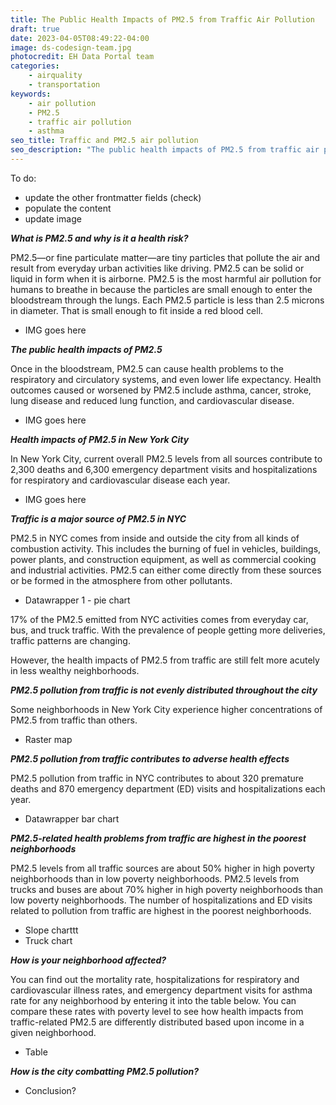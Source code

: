 ```yaml
---
title: The Public Health Impacts of PM2.5 from Traffic Air Pollution
draft: true
date: 2023-04-05T08:49:22-04:00
image: ds-codesign-team.jpg
photocredit: EH Data Portal team
categories: 
    - airquality
    - transportation
keywords:
    - air pollution
    - PM2.5
    - traffic air pollution
    - asthma
seo_title: Traffic and PM2.5 air pollution
seo_description: "The public health impacts of PM2.5 from traffic air pollution in New York City affect neighborhoods differently."
---
```


To do:
- update the other frontmatter fields (check)
- populate the content 
- update image

***What is PM2.5 and why is it a health risk?***

PM2.5—or fine particulate matter—are tiny particles that pollute the air and result from everyday urban activities like driving. PM2.5 can be solid or liquid in form when it is airborne. PM2.5 is the most harmful air pollution for humans to breathe in because the particles are small enough to enter the bloodstream through the lungs. Each PM2.5 particle is less than 2.5 microns in diameter. That is small enough to fit inside a red blood cell. 

 - IMG goes here 

***The public health impacts of PM2.5*** 

Once in the bloodstream, PM2.5 can cause health problems to the respiratory and circulatory systems, and even lower life expectancy. Health outcomes caused or worsened by PM2.5 include asthma, cancer, stroke, lung disease and reduced lung function, and cardiovascular disease. 

- IMG goes here 

***Health impacts of PM2.5 in New York City*** 

In New York City, current overall PM2.5 levels from all sources contribute to 2,300 deaths and 6,300 emergency department visits and hospitalizations for respiratory and cardiovascular disease each year. 

- IMG goes here

***Traffic is a major source of PM2.5 in NYC*** 

PM2.5 in NYC comes from inside and outside the city from all kinds of combustion activity. This includes the burning of fuel in vehicles, buildings, power plants, and construction equipment, as well as commercial cooking and industrial activities. PM2.5 can either come directly from these sources or be formed in the atmosphere from other pollutants. 


- Datawrapper 1 - pie chart 

17% of the PM2.5 emitted from NYC activities comes from everyday car, bus, and truck traffic. With the prevalence of people getting more deliveries, traffic patterns are changing.  

However, the health impacts of PM2.5 from traffic are still felt more acutely in less wealthy neighborhoods. 

***PM2.5 pollution from traffic is not evenly distributed throughout the city***

Some neighborhoods in New York City experience higher concentrations of PM2.5 from traffic than others. 

 - Raster map

***PM2.5 pollution from traffic contributes to adverse health effects*** 
 
PM2.5 pollution from traffic in NYC contributes to about 320 premature deaths and 870 emergency department (ED) visits and hospitalizations each year. 

- Datawrapper bar chart

***PM2.5-related health problems from traffic are highest in the poorest neighborhoods*** 

PM2.5 levels from all traffic sources are about 50% higher in high poverty neighborhoods than in low poverty neighborhoods. PM2.5 levels from trucks and buses are about 70% higher in high poverty neighborhoods than low poverty neighborhoods. The number of hospitalizations and ED visits related to pollution from traffic are highest in the poorest neighborhoods.

- Slope charttt
- Truck chart

***How is your neighborhood affected?***

You can find out the mortality rate, hospitalizations for respiratory and cardiovascular illness rates, and emergency department visits for asthma rate for any neighborhood by entering it into the table below. You can compare these rates with poverty level to see how health impacts from traffic-related PM2.5 are differently distributed based upon income in a given neighborhood. 

- Table 

***How is the city combatting PM2.5 pollution?*** 

- Conclusion? 
